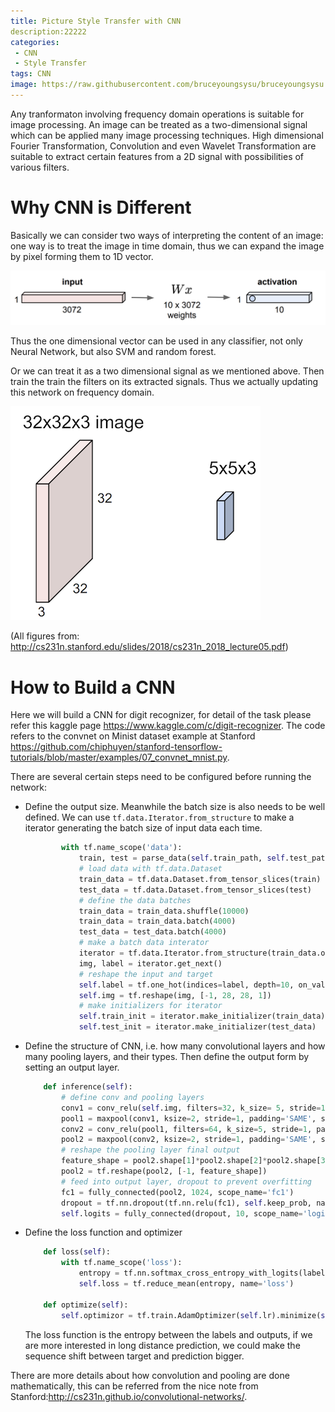 ```yaml
---
title: Picture Style Transfer with CNN
description:22222
categories:
 - CNN
 - Style Transfer
tags: CNN
image: https://raw.githubusercontent.com/bruceyoungsysu/bruceyoungsysu.github.io/master/_posts/style_transfer/Deadpool_sn.png
---
```


Any tranformaton involving frequency domain operations is suitable for image processing. An image can be treated as a two-dimensional signal which can be applied many image processing techniques. High dimensional Fourier Transformation, Convolution and even Wavelet Transformation are suitable to extract certain features from a 2D signal with possibilities of various filters.

# Why CNN is Different

Basically we can consider two ways of interpreting the content of an image: one way is to treat the image in time domain, thus we can expand the image by pixel forming them to 1D vector. 

![](https://raw.githubusercontent.com/bruceyoungsysu/bruceyoungsysu.github.io/master/_posts/classifier_on_CNN/one_dimensional.png) 

Thus the one dimensional vector can be used in any classifier, not only Neural Network, but also SVM and random forest. 

Or we can treat it as a two dimensional signal as we mentioned above. Then train the train the filters on its extracted signals. Thus we actually updating this network on frequency domain.

![](https://raw.githubusercontent.com/bruceyoungsysu/bruceyoungsysu.github.io/master/_posts/classifier_on_CNN/conv.png)

(All figures from: http://cs231n.stanford.edu/slides/2018/cs231n_2018_lecture05.pdf)

# How to Build a CNN

Here we will build a CNN for digit recognizer, for detail of the task please refer this kaggle page https://www.kaggle.com/c/digit-recognizer. The code refers to the convnet on Minist dataset example at Stanford https://github.com/chiphuyen/stanford-tensorflow-tutorials/blob/master/examples/07_convnet_mnist.py.

There are several certain steps need to be configured before running the network:

- Define the output size. Meanwhile the batch size is also needs to be well defined. We can use `tf.data.Iterator.from_structure` to make a iterator generating the batch size of input data each time.

  ```python
          with tf.name_scope('data'):
              train, test = parse_data(self.train_path, self.test_path)
              # load data with tf.data.Dataset
              train_data = tf.data.Dataset.from_tensor_slices(train)
              test_data = tf.data.Dataset.from_tensor_slices(test)
              # define the data batches
              train_data = train_data.shuffle(10000)
              train_data = train_data.batch(4000)
              test_data = test_data.batch(4000)
              # make a batch data interator
              iterator = tf.data.Iterator.from_structure(train_data.output_types, train_data.output_shapes)
              img, label = iterator.get_next()
              # reshape the input and target
              self.label = tf.one_hot(indices=label, depth=10, on_value=1, off_value=0)
              self.img = tf.reshape(img, [-1, 28, 28, 1])
              # make initializers for iterator
              self.train_init = iterator.make_initializer(train_data)
              self.test_init = iterator.make_initializer(test_data)
  ```

- Define the structure of CNN, i.e. how many convolutional layers and how many pooling layers, and their types. Then define the output form by setting an output layer.

  ```python
      def inference(self):
          # define conv and pooling layers
          conv1 = conv_relu(self.img, filters=32, k_size= 5, stride=1, padding='SAME',scope_name= 'conv1')
          pool1 = maxpool(conv1, ksize=2, stride=1, padding='SAME', scope_name='pool1')
          conv2 = conv_relu(pool1, filters=64, k_size=5, stride=1, padding='SAME', scope_name='conv2')
          pool2 = maxpool(conv2, ksize=2, stride=1, padding='SAME', scope_name='pool2')
          # reshape the pooling layer final output
          feature_shape = pool2.shape[1]*pool2.shape[2]*pool2.shape[3]
          pool2 = tf.reshape(pool2, [-1, feature_shape])
          # feed into output layer, dropout to prevent overfitting
          fc1 = fully_connected(pool2, 1024, scope_name='fc1')
          dropout = tf.nn.dropout(tf.nn.relu(fc1), self.keep_prob, name='relu_dropout')
          self.logits = fully_connected(dropout, 10, scope_name='logits')
  ```

- Define the loss function and optimizer

  ```python
      def loss(self):
          with tf.name_scope('loss'):
              entropy = tf.nn.softmax_cross_entropy_with_logits(labels=self.label, logits=self.logits)
              self.loss = tf.reduce_mean(entropy, name='loss')
  
      def optimize(self):
          self.optimizor = tf.train.AdamOptimizer(self.lr).minimize(self.loss)
  ```

  The loss function is the entropy between the labels and outputs, if we are more interested in long distance prediction, we could make the sequence shift between target and prediction bigger. 

There are more details about how convolution and pooling are done mathematically, this can be referred from the nice note from Stanford:http://cs231n.github.io/convolutional-networks/.
